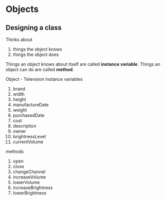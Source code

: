 # Objects

## Designing a class
Thinks about
1. things the object knows
2. things the object does

Things an object knows about itself are called **instance variable**.
Things an object can do are called **method**.

Object - Television
instance variables
1. brand
2. width
3. height
4. manufactureDate
5. weight
6. purchasedDate
7. cost
8. description
9. owner
10. brightnessLevel
11. currentVolume

methods
1. open
2. close
3. changeChannel
4. increaseVolume
5. lowerVolume
6. increaseBrightness
7. lowerBrightness
